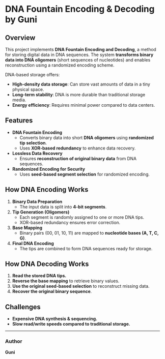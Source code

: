 # DNA Fountain Encoding & Decoding by Guni

## Overview

This project implements **DNA Fountain Encoding and Decoding**, a method for storing digital data in DNA sequences. The system **transforms binary data into DNA oligomers** (short sequences of nucleotides) and enables reconstruction using a randomized encoding scheme.

DNA-based storage offers:
- **High-density data storage**: Can store vast amounts of data in a tiny physical space.
- **Long-term stability**: DNA is more durable than traditional storage media.
- **Energy efficiency**: Requires minimal power compared to data centers.

## Features

- **DNA Fountain Encoding**
  - Converts binary data into short **DNA oligomers** using **randomized tip selection**.
  - Uses **XOR-based redundancy** to enhance data recovery.
- **Lossless Data Recovery**
  - Ensures **reconstruction of original binary data** from DNA sequences.
- **Randomized Encoding for Security**
  - Uses **seed-based segment selection** for randomized encoding.

## How DNA Encoding Works

1. **Binary Data Preparation**
   - The input data is split into **4-bit segments**.
2. **Tip Generation (Oligomers)**
   - Each segment is randomly assigned to one or more DNA tips.
   - XOR-based redundancy ensures error correction.
3. **Base Mapping**
   - Binary pairs (00, 01, 10, 11) are mapped to **nucleotide bases (A, T, C, G)**.
4. **Final DNA Encoding**
   - The tips are combined to form DNA sequences ready for storage.

## How DNA Decoding Works

1. **Read the stored DNA tips.**
2. **Reverse the base mapping** to retrieve binary values.
3. **Use the original seed-based selection** to reconstruct missing data.
4. **Recover the original binary sequence**.

## Challenges

- **Expensive DNA synthesis & sequencing.**
- **Slow read/write speeds compared to traditional storage.**

---
### Author
**Guni**  



